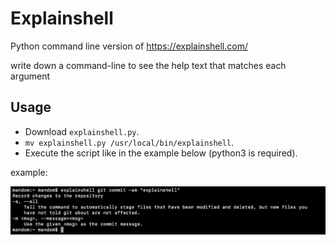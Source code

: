 # Explainshell
Python command line version of https://explainshell.com/

write down a command-line to see the help text that matches each argument

## Usage

* Download `explainshell.py`.
* `mv explainshell.py /usr/local/bin/explainshell`.
* Execute the script like in the example below (python3 is required).

example:

![alt text](https://github.com/mandomat/explainshell/blob/master/explainshell.png)

